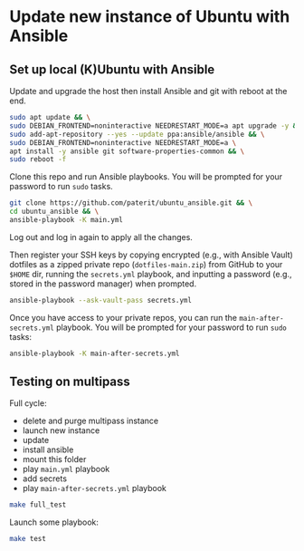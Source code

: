 # Update new instance of Ubuntu with Ansible

## Set up local (K)Ubuntu with Ansible

Update and upgrade the host then install Ansible and git with reboot at the end.

```bash
sudo apt update && \
sudo DEBIAN_FRONTEND=noninteractive NEEDRESTART_MODE=a apt upgrade -y && \
sudo add-apt-repository --yes --update ppa:ansible/ansible && \
sudo DEBIAN_FRONTEND=noninteractive NEEDRESTART_MODE=a \
apt install -y ansible git software-properties-common && \
sudo reboot -f
```

Clone this repo and run Ansible playbooks. You will be prompted for your password to run `sudo` tasks.

```bash
git clone https://github.com/paterit/ubuntu_ansible.git && \
cd ubuntu_ansible && \
ansible-playbook -K main.yml
```

Log out and log in again to apply all the changes.

Then register your SSH keys by copying encrypted (e.g., with Ansible Vault) dotfiles as a zipped private repo (`dotfiles-main.zip`) from GitHub to your `$HOME` dir, running the `secrets.yml` playbook, and inputting a password (e.g., stored in the password manager) when prompted.

```bash
ansible-playbook --ask-vault-pass secrets.yml
```

Once you have access to your private repos, you can run the  `main-after-secrets.yml` playbook. You will be prompted for your password to run `sudo` tasks:

```bash
ansible-playbook -K main-after-secrets.yml
```

## Testing on multipass

Full cycle:

* delete and purge multipass instance
* launch new instance
* update
* install ansible
* mount this folder
* play `main.yml` playbook
* add secrets
* play `main-after-secrets.yml` playbook

```bash
make full_test
```

Launch some playbook:

```bash
make test
```
